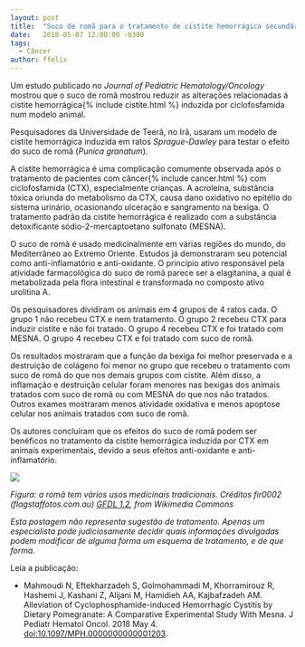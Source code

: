 ```yaml
---
layout: post
title:  "Suco de romã para o tratamento de cistite hemorrágica secundária a quimioterapia"
date:   2018-05-07 12:00:00 -0300
tags:
  - Câncer
author: ffelix
---
```


Um estudo publicado no _Journal of Pediatric Hematology/Oncology_ mostrou que o suco de romã mostrou reduzir as alterações relacionadas á cistite hemorrágica{% include cistite.html %} induzida por ciclofosfamida num modelo animal.
<!--more-->

Pesquisadores da Universidade de Teerã, no Irã, usaram um modelo de cistite hemorrágica induzida em ratos _Sprague-Dawley_ para testar o efeito do suco de romã (_Punica granatum_).

A cistite hemorrágica é uma complicação comumente observada após o tratamento de pacientes com câncer{% include cancer.html %} com ciclofosfamida (CTX), especialmente crianças. A acroleína, substância tóxica oriunda do metabolismo da CTX, causa dano oxidativo no epitélio do sistema urinário, ocasionando ulceração e sangramento na bexiga. O tratamento padrão da cistite hemorrágica é realizado com a substância detoxificante sódio-2-mercaptoetano sulfonato (MESNA).

O suco de romã é usado medicinalmente em várias regiões do mundo, do Mediterrâneo ao Extremo Oriente. Estudos já demonstraram seu potencial como anti-inflamatório e anti-oxidante. O princípio ativo responsável pela atividade farmacológica do suco de romã parece ser a elagitanina, a qual é metabolizada pela flora intestinal e transformada no composto ativo urolitina A.

Os pesquisadores dividiram os animais em 4 grupos de 4 ratos cada. O grupo 1 não recebeu CTX e nem tratamento. O grupo 2 recebeu CTX para induzir cistite e não foi tratado. O grupo 4 recebeu CTX e foi tratado com MESNA. O grupo 4 recebeu CTX e foi tratado com suco de romã.

Os resultados mostraram que a função da bexiga foi melhor preservada e a destruição de colágeno foi menor no grupo que recebeu o tratamento com suco de romã do que nos demais grupos com cistite. Além disso, a inflamação e destruição celular foram menores nas bexigas dos animais tratados com suco de romã ou com MESNA do que nos não tratados. Outros exames mostraram menos atividade oxidativa e menos apoptose celular nos animais tratados com suco de romã.

Os autores concluíram que os efeitos do suco de romã podem ser benéficos no tratamento da cistite hemorrágica induzida por CTX em animais experimentais, devido a seus efeitos anti-oxidante e anti-inflamatório.

![](https://upload.wikimedia.org/wikipedia/commons/5/5d/Pomegranate.jpg)

_Figura: a romã tem vários usos medicinais tradicionais. Créditos fir0002 (flagstaffotos.com.au) [GFDL 1.2](http://www.gnu.org/licenses/old-licenses/fdl-1.2.html), from Wikimedia Commons_

_Esta postagem não representa sugestão de tratamento. Apenas um especialista pode judiciosamente decidir quais informações divulgadas podem modificar de alguma forma um esquema de tratamento, e de que forma._

Leia a publicação:
- Mahmoudi N, Eftekharzadeh S, Golmohammadi M, Khorramirouz R, Hashemi J,
Kashani Z, Alijani M, Hamidieh AA, Kajbafzadeh AM. Alleviation of
Cyclophosphamide-induced Hemorrhagic Cystitis by Dietary Pomegranate: A
Comparative Experimental Study With Mesna. J Pediatr Hematol Oncol. 2018 May 4.
[doi:10.1097/MPH.0000000000001203](http://doi.org/10.1097/MPH.0000000000001203).
